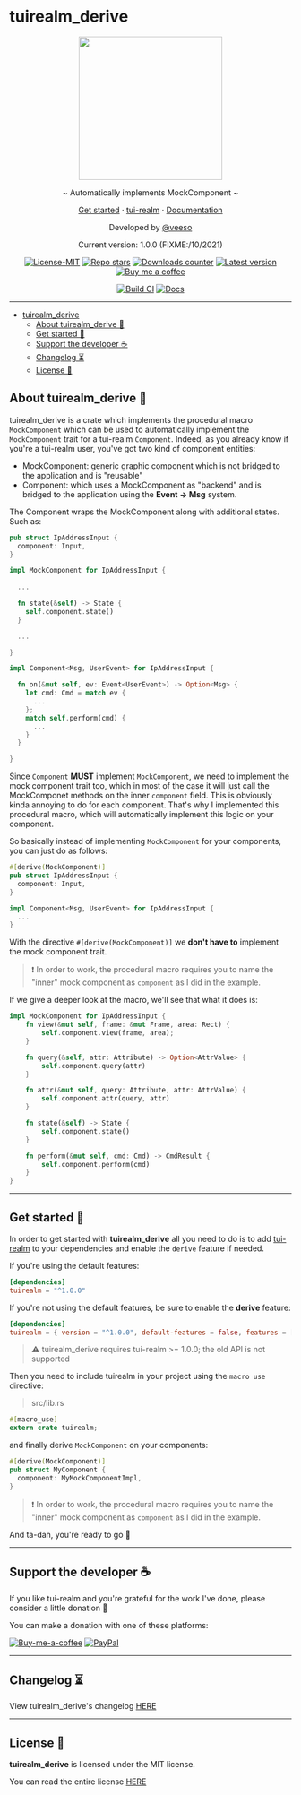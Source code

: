 # tuirealm_derive

<p align="center">
  <img src="https://rawcdn.githack.com/veeso/tui-realm/39c38c3bd905f724403481514adb2cf2b4e69a7b/docs/images/tui-realm.svg" width="256" height="256" />
</p>

<p align="center">~ Automatically implements MockComponent ~</p>
<p align="center">
  <a href="#get-started-">Get started</a>
  ·
  <a href="https://github.com/veeso/tui-realm" target="_blank">tui-realm</a>
  ·
  <a href="https://docs.rs/tuirealm_derive" target="_blank">Documentation</a>
</p>

<p align="center">Developed by <a href="https://veeso.github.io/" target="_blank">@veeso</a></p>
<p align="center">Current version: 1.0.0 (FIXME:/10/2021)</p>

<p align="center">
  <a href="https://opensource.org/licenses/MIT"
    ><img
      src="https://img.shields.io/badge/License-MIT-teal.svg"
      alt="License-MIT"
  /></a>
  <a href="https://github.com/veeso/tui-realm/stargazers"
    ><img
      src="https://img.shields.io/github/stars/veeso/tuirealm_derive.svg"
      alt="Repo stars"
  /></a>
  <a href="https://crates.io/crates/tuirealm_derive"
    ><img
      src="https://img.shields.io/crates/d/tuirealm_derive.svg"
      alt="Downloads counter"
  /></a>
  <a href="https://crates.io/crates/tuirealm_derive"
    ><img
      src="https://img.shields.io/crates/v/tuirealm_derive.svg"
      alt="Latest version"
  /></a>
  <a href="https://www.buymeacoffee.com/veeso">
    <img
      src="https://img.shields.io/badge/Donate-BuyMeACoffee-yellow.svg"
      alt="Buy me a coffee"
  /></a>
</p>
<p align="center">
  <a href="https://github.com/veeso/tuirealm_derive/actions"
    ><img
      src="https://github.com/veeso/tuirealm_derive/workflows/Build/badge.svg"
      alt="Build CI"
  /></a>
  <a href="https://docs.rs/tuirealm_derive"
    ><img
      src="https://docs.rs/tuirealm_derive/badge.svg"
      alt="Docs"
  /></a>
</p>

---

- [tuirealm_derive](#tuirealm_derive)
  - [About tuirealm_derive 👑](#about-tuirealm_derive-)
  - [Get started 🏁](#get-started-)
  - [Support the developer ☕](#support-the-developer-)
  - [Changelog ⏳](#changelog-)
  - [License 📃](#license-)

## About tuirealm_derive 👑

tuirealm_derive is a crate which implements the procedural macro `MockComponent` which can be used to automatically implement
the `MockComponent` trait for a tui-realm `Component`.
Indeed, as you already know if you're a tui-realm user, you've got two kind of component entities:

- MockComponent: generic graphic component which is not bridged to the application and is "reusable"
- Component: which uses a MockComponent as "backend" and is bridged to the application using the **Event -> Msg** system.

The Component wraps the MockComponent along with additional states. Such as:

```rust
pub struct IpAddressInput {
  component: Input,
}

impl MockComponent for IpAddressInput {
  
  ...

  fn state(&self) -> State {
    self.component.state()
  }

  ...

}

impl Component<Msg, UserEvent> for IpAddressInput {

  fn on(&mut self, ev: Event<UserEvent>) -> Option<Msg> {
    let cmd: Cmd = match ev {
      ...
    };
    match self.perform(cmd) {
      ...
    }
  }

}
```

Since `Component` **MUST** implement `MockComponent`, we need to implement the mock component trait too, which in most of the case it will just call the MockComponet methods on the inner `component` field. This is obviously kinda annoying to do for each component. That's why I implemented this procedural macro, which will automatically implement this logic on your component.

So basically instead of implementing `MockComponent` for your components, you can just do as follows:

```rust
#[derive(MockComponent)]
pub struct IpAddressInput {
  component: Input,
}

impl Component<Msg, UserEvent> for IpAddressInput {
  ...
}
```

With the directive `#[derive(MockComponent)]` we **don't have to** implement the mock component trait.

> ❗ In order to work, the procedural macro requires you to name the "inner" mock component as `component` as I did in the example.

If we give a deeper look at the macro, we'll see that what it does is:

```rust
impl MockComponent for IpAddressInput {
    fn view(&mut self, frame: &mut Frame, area: Rect) {
        self.component.view(frame, area);
    }

    fn query(&self, attr: Attribute) -> Option<AttrValue> {
        self.component.query(attr)
    }

    fn attr(&mut self, query: Attribute, attr: AttrValue) {
        self.component.attr(query, attr)
    }

    fn state(&self) -> State {
        self.component.state()
    }

    fn perform(&mut self, cmd: Cmd) -> CmdResult {
        self.component.perform(cmd)
    }
}
```

---

## Get started 🏁

In order to get started with **tuirealm_derive** all you need to do is to add [tui-realm](https://github.com/veeso/tui-realm) to your dependencies and enable the `derive` feature if needed.

If you're using the default features:

```toml
[dependencies]
tuirealm = "^1.0.0"
```

If you're not using the default features, be sure to enable the **derive** feature:

```toml
[dependencies]
tuirealm = { version = "^1.0.0", default-features = false, features = ["derive", "with-termion"] }
```

>⚠️ tuirealm_derive requires tui-realm >= 1.0.0; the old API is not supported

Then you need to include tuirealm in your project using the `macro use` directive:

> src/lib.rs

```rust
#[macro_use]
extern crate tuirealm;
```

and finally derive `MockComponent` on your components:

```rust
#[derive(MockComponent)]
pub struct MyComponent {
  component: MyMockComponentImpl,
}
```

> ❗ In order to work, the procedural macro requires you to name the "inner" mock component as `component` as I did in the example.

And ta-dah, you're ready to go 🎉

---

## Support the developer ☕

If you like tui-realm and you're grateful for the work I've done, please consider a little donation 🥳

You can make a donation with one of these platforms:

[![Buy-me-a-coffee](https://img.shields.io/badge/-buy_me_a%C2%A0coffee-gray?style=for-the-badge&logo=buy-me-a-coffee)](https://www.buymeacoffee.com/veeso)
[![PayPal](https://img.shields.io/badge/PayPal-00457C?style=for-the-badge&logo=paypal&logoColor=white)](https://www.paypal.me/chrisintin)

---

## Changelog ⏳

View tuirealm_derive's changelog [HERE](CHANGELOG.md)

---

## License 📃

**tuirealm_derive** is licensed under the MIT license.

You can read the entire license [HERE](LICENSE)
